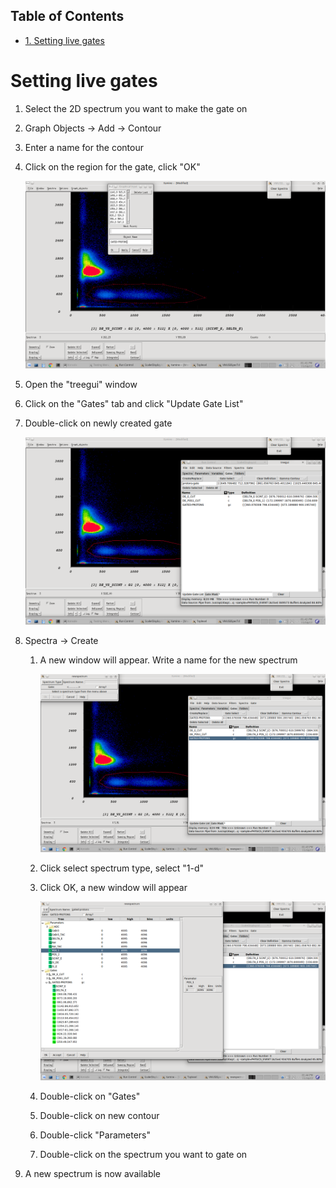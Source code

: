 <div id="table-of-contents">
<h2>Table of Contents</h2>
<div id="text-table-of-contents">
<ul>
<li><a href="#org0b20f5e">1. Setting live gates</a></li>
</ul>
</div>
</div>


<a id="org0b20f5e"></a>

# Setting live gates

1.  Select the 2D spectrum you want to make the gate on

2.  Graph Objects -> Add -> Contour

3.  Enter a name for the contour

4.  Click on the region for the gate, click "OK"

    <p align="center"><img src="gates-1.png" /></p>

5.  Open the "treegui" window

6.  Click on the "Gates" tab and click "Update Gate List"

7.  Double-click on newly created gate

    <p align="center"><img src="gates-2.png" /></p>

8.  Spectra -> Create

    1.  A new window will appear. Write a name for the new spectrum
    
        <p align="center"><img src="gates-3.png" /></p>
    
    2.  Click select spectrum type, select "1-d"
    
    3.  Click OK, a new window will appear
    
        <p align="center"><img src="gates-4.png" /></p>
    
    4.  Double-click on "Gates"
    
    5.  Double-click on new contour
    
    6.  Double-click "Parameters"
    
    7.  Double-click on the spectrum you want to gate on

9.  A new spectrum is now available

